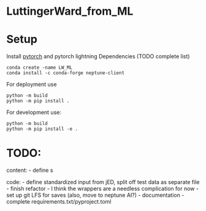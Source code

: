 # LuttingerWard_from_ML

# Setup

Install [pytorch](https://pytorch.org/get-started/locally/) and pytorch lightning
Dependencies (TODO complete list)
```
conda create -name LW_ML
conda install -c conda-forge neptune-client
```

For deployment use
```
python -m build
python -m pip install .
```

For development use:
```
python -m build
python -m pip install -e .
```

# TODO:

content:
    - define s

code: 
    - define standardized input from jED, split off test data as separate file
    - finish refactor
        - I think the wrappers are a needless complication for now
    - set up git LFS for saves (also, move to neptune AI?)
    - documentation
    - complete requirements.txt/pyproject.toml